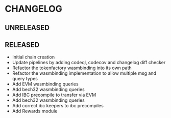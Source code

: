 # CHANGELOG

## UNRELEASED

## RELEASED

- Initial chain creation
- Update pipelines by adding codeql, codecov and changelog diff checker
- Refactor the tokenfactory wasmbinding into its own path
- Refactor the wasmbinding implementation to allow multiple msg and query types
- Add EVM wasmbinding queries
- Add bech32 wasmbinding queries
- Add IBC precompile to transfer via EVM
- Add bech32 wasmbinding queries
- Add correct ibc keepers to ibc precompiles
- Add Rewards module